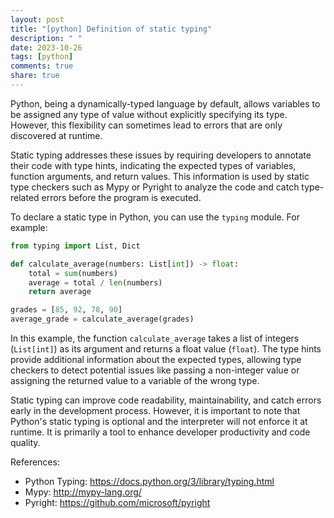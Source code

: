 ```yaml
---
layout: post
title: "[python] Definition of static typing"
description: " "
date: 2023-10-26
tags: [python]
comments: true
share: true
---
```


Python, being a dynamically-typed language by default, allows variables to be assigned any type of value without explicitly specifying its type. However, this flexibility can sometimes lead to errors that are only discovered at runtime.

Static typing addresses these issues by requiring developers to annotate their code with type hints, indicating the expected types of variables, function arguments, and return values. This information is used by static type checkers such as Mypy or Pyright to analyze the code and catch type-related errors before the program is executed.

To declare a static type in Python, you can use the `typing` module. For example:

```python
from typing import List, Dict

def calculate_average(numbers: List[int]) -> float:
    total = sum(numbers)
    average = total / len(numbers)
    return average

grades = [85, 92, 78, 90]
average_grade = calculate_average(grades)
```
In this example, the function `calculate_average` takes a list of integers (`List[int]`) as its argument and returns a float value (`float`). The type hints provide additional information about the expected types, allowing type checkers to detect potential issues like passing a non-integer value or assigning the returned value to a variable of the wrong type.

Static typing can improve code readability, maintainability, and catch errors early in the development process. However, it is important to note that Python's static typing is optional and the interpreter will not enforce it at runtime. It is primarily a tool to enhance developer productivity and code quality.

References:
- Python Typing: https://docs.python.org/3/library/typing.html
- Mypy: http://mypy-lang.org/
- Pyright: https://github.com/microsoft/pyright